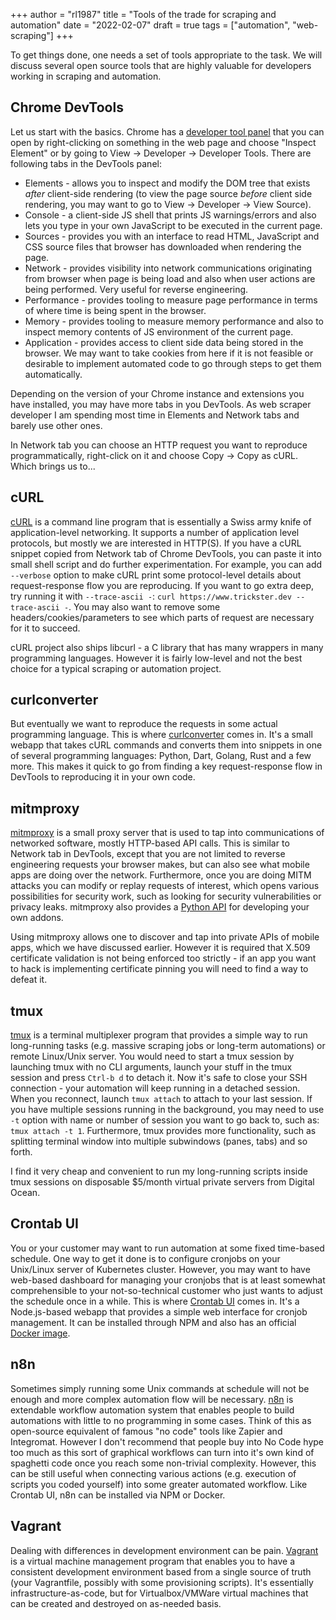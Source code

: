 +++
author = "rl1987"
title = "Tools of the trade for scraping and automation"
date = "2022-02-07"
draft = true
tags = ["automation", "web-scraping"]
+++

To get things done, one needs a set of tools appropriate to the task. We will discuss several open source
tools that are highly valuable for developers working in scraping and automation.

Chrome DevTools
----------------

Let us start with the basics. Chrome has a [developer tool panel](https://developer.chrome.com/docs/devtools/) 
that you can open by right-clicking on something in the web page and choose "Inspect Element" or by going to 
View -> Developer -> Developer Tools. There are following tabs in the DevTools panel: 

* Elements - allows you to inspect and modify the DOM tree that exists *after* client-side rendering (to view the page source
*before* client side rendering, you may want to go to View -> Developer -> View Source). 
* Console - a client-side JS shell that prints JS warnings/errors and also lets you type in your own JavaScript to be executed in
the current page.
* Sources - provides you with an interface to read HTML, JavaScript and CSS source files that browser has downloaded when
rendering the page.
* Network - provides visibility into network communications originating from browser when page is being load and also when 
user actions are being performed. Very useful for reverse engineering.
* Performance - provides tooling to measure page performance in terms of where time is being spent in the browser.
* Memory - provides tooling to measure memory performance and also to inspect memory contents of JS environment of the current page.
* Application - provides access to client side data being stored in the browser. We may want to take cookies from here if it is
not feasible or desirable to implement automated code to go through steps to get them automatically.

Depending on the version of your Chrome instance and extensions you have installed, you may have more tabs in you DevTools.
As web scraper developer I am spending most time in Elements and Network tabs and barely use other ones.

In Network tab you can choose an HTTP request you want to reproduce programmatically, right-click on it and choose Copy ->
Copy as cURL. Which brings us to...

cURL
----

[cURL](https://curl.se/) is a command line program that is essentially a Swiss army knife of application-level networking. 
It supports a number of application level protocols, but mostly we are interested in HTTP(S). If you have a cURL snippet
copied from Network tab of Chrome DevTools, you can paste it into small shell script and do further experimentation.
For example, you can add `--verbose` option to make cURL print some protocol-level details about request-response flow you are
reproducing. If you want to go extra deep, try running it with `--trace-ascii -`: `curl https://www.trickster.dev --trace-ascii -`.
You may also want to remove some headers/cookies/parameters to see which parts of request are necessary for it to succeed.

cURL project also ships libcurl - a C library that has many wrappers in many programming languages. However it is fairly low-level
and not the best choice for a typical scraping or automation project.

curlconverter
-------------

But eventually we want to reproduce the requests in some actual programming language. This is where 
[curlconverter](https://curlconverter.com/) comes in. It's a small webapp that takes cURL commands and converts them into
snippets in one of several programming languages: Python, Dart, Golang, Rust and a few more. This makes it quick to go from
finding a key request-response flow in DevTools to reproducing it in your own code.

mitmproxy
---------

[mitmproxy](https://mitmproxy.org/) is a small proxy server that is used to tap into communications of networked software,
mostly HTTP-based API calls. This is similar to Network tab in DevTools, except that you are not limited to reverse engineering
requests your browser makes, but can also see what mobile apps are doing over the network. Furthermore, once you are doing
MITM attacks you can modify or replay requests of interest, which opens various possibilities for security work, such as looking
for security vulnerabilities or privacy leaks. mitmproxy also provides a [Python API](https://docs.mitmproxy.org/stable/addons-overview/)
for developing your own addons.

Using mitmproxy allows one to discover and tap into private APIs of mobile apps, which we have discussed earlier. However it is
required that X.509 certificate validation is not being enforced too strictly - if an app you want to hack is implementing
certificate pinning you will need to find a way to defeat it.

tmux
----

[tmux](https://github.com/tmux/tmux) is a terminal multiplexer program that provides a simple way to run long-running tasks
(e.g. massive scraping jobs or long-term automations) or remote Linux/Unix server. You would need to start a tmux session by
launching tmux with no CLI arguments, launch your stuff in the tmux session and press `Ctrl-b d` to detach it. Now it's safe
to close your SSH connection - your automation will keep running in a detached session. When you reconnect, launch 
`tmux attach` to attach to your last session. If you have multiple sessions running in the background, you may need to use
`-t` option with name or number of session you want to go back to, such as: `tmux attach -t 1`. Furthermore, tmux provides
more functionality, such as splitting terminal window into multiple subwindows (panes, tabs) and so forth.

I find it very cheap and convenient to run my long-running scripts inside tmux sessions on disposable $5/month virtual private
servers from Digital Ocean.

Crontab UI
----------

You or your customer may want to run automation at some fixed time-based schedule. One way to get it done is to configure
cronjobs on your Unix/Linux server of Kubernetes cluster. However, you may want to have web-based dashboard for managing
your cronjobs that is at least somewhat comprehensible to your not-so-technical customer who just wants to adjust the schedule
once in a while. This is where [Crontab UI](https://github.com/alseambusher/crontab-ui) comes in. It's a Node.js-based webapp
that provides a simple web interface for cronjob management. It can be installed through NPM and also has an
official [Docker image](https://hub.docker.com/r/alseambusher/crontab-ui).

n8n
---

Sometimes simply running some Unix commands at schedule will not be enough and more complex automation flow will be necessary.
[n8n](https://n8n.io/) is extendable workflow automation system that enables people to build automations with little to no
programming in some cases. Think of this as open-source equivalent of famous "no code" tools like Zapier and Integromat. However
I don't recommend that people buy into No Code hype too much as this sort of graphical workflows can turn into it's own kind of
spaghetti code once you reach some non-trivial complexity. However, this can be still useful when connecting various actions
(e.g. execution of scripts you coded yourself) into some greater automated workflow. Like Crontab UI, n8n can be installed 
via NPM or Docker.


Vagrant
-------

Dealing with differences in development environment can be pain. [Vagrant](https://www.vagrantup.com/) is a virtual machine
management program that enables you to have a consistent development environment based from a single source of truth (your
Vagrantfile, possibly with some provisioning scripts). It's essentially infrastructure-as-code, but for Virtualbox/VMWare 
virtual machines that can be created and destroyed on as-needed basis.

